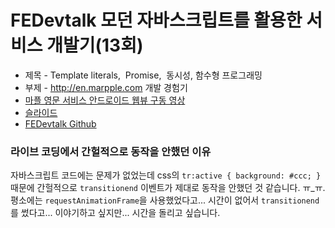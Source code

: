 # FEDevtalk 모던 자바스크립트를 활용한 서비스 개발기(13회)

 - 제목 - Template literals,  Promise,  동시성, 함수형 프로그래밍
 - 부제 - http://en.marpple.com 개발 경험기
 - [마플 영문 서비스 안드로이드 웹뷰 구동 영상](https://youtu.be/0Wc7CELvoiI)
 - [슬라이드](https://www.slideshare.net/ssuser2ecf32/template-literals-promise-126352081)
 - [FEDevtalk Github](https://github.com/NAVER-FEPlatform/FEDevtalk/blob/master/13_fedevtalk.md)

### 라이브 코딩에서 간헐적으로 동작을 안했던 이유

자바스크립트 코드에는 문제가 없었는데 css의 `tr:active { background: #ccc; }` 때문에 간헐적으로 `transitionend` 이벤트가 제대로 동작을 안했던 것 같습니다. ㅠ_ㅠ. 평소에는 `requestAnimationFrame`을 사용했었다고... 시간이 없어서 `transitionend`를 썼다고... 이야기하고 싶지만... 시간을 돌리고 싶습니다.